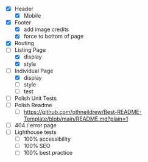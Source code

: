 - [x] Header
  - [x] Mobile
- [x] Footer
  - [x] add image credits
  - [x] force to bottom of page
- [x] Routing
- [ ] Listing Page
  - [x] display
  - [x] style
- [ ] Individual Page
  - [x] display
  - [ ] style
  - [ ] test
- [ ] Polish Unit Tests
- [ ] Polish Readme
  - [ ] https://github.com/othneildrew/Best-README-Template/blob/main/README.md?plain=1
- [ ] 404 / error page
- [ ] Lighthouse tests
  - [ ] 100% accessibility
  - [ ] 100% SEO
  - [ ] 100% best practice

